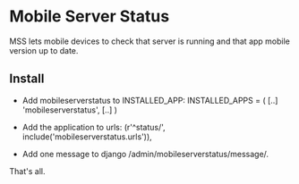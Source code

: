 # Mobile Server Status

MSS lets mobile devices to check that server is running and that app mobile version up to date.

## Install

* Add mobileserverstatus to INSTALLED_APP:
    INSTALLED_APPS = (
        [..]
        'mobileserverstatus',
        [..]
    )
* Add the application to urls:
    (r'^status/', include('mobileserverstatus.urls')),

* Add one message to django /admin/mobileserverstatus/message/.

That's all.
